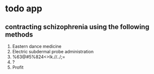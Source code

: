 # todo app

## contracting schizophrenia using the following methods

1. Eastern dance medicine
2. Electric subdermal probe administration
3. %63@#5%824<>lk.//../;=
4. ?
5. Profit
